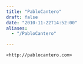```yaml
---
title: "PabloCantero"
draft: false
date: "2010-11-22T14:52:00"
aliases:
  - "/PabloCantero"

---
```

    <http://pablocantero.com>
